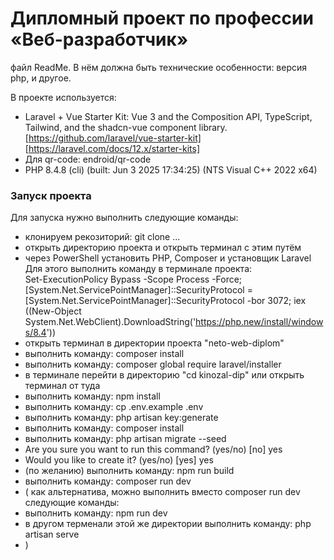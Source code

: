 # Дипломный проект по профессии «Веб-разработчик»

файл ReadMe. В нём должна быть технические особенности: версия php, и другое.  
  
В проекте используется:
- Laravel + Vue Starter Kit: Vue 3 and the Composition API, TypeScript, Tailwind, and the shadcn-vue component library. [https://github.com/laravel/vue-starter-kit] [https://laravel.com/docs/12.x/starter-kits]
- Для qr-code: endroid/qr-code  
- PHP 8.4.8 (cli) (built: Jun  3 2025 17:34:25) (NTS Visual C++ 2022 x64)

### Запуск проекта
Для запуска нужно выполнить следующие команды:  
-  клонируем рекозиторий: git clone ...
-  открыть директорию проекта и открыть терминал с этим путём
-  через PowerShell установить PHP, Composer и установщик Laravel
Для этого выполнить команду в терминале проекта:  
Set-ExecutionPolicy Bypass -Scope Process -Force; [System.Net.ServicePointManager]::SecurityProtocol = [System.Net.ServicePointManager]::SecurityProtocol -bor 3072; iex ((New-Object System.Net.WebClient).DownloadString('https://php.new/install/windows/8.4'))
- открыть терминал в директории проекта "neto-web-diplom"
- выполнить команду: composer install
- выполнить команду: composer global require laravel/installer
- в терминале перейти в директорию "cd kinozal-dip" или открыть терминал от туда
- выполнить команду: npm install 
- выполнить команду: cp .env.example .env
- выполнить команду: php artisan key:generate
- выполнить команду: composer install
- выполнить команду: php artisan migrate --seed 
- Are you sure you want to run this command? (yes/no) [no] yes
- Would you like to create it? (yes/no) [yes] yes
- (по желанию) выполнить команду: npm run build 
- выполнить команду: composer run dev
- ( как альтернатива, можно выполнить вместо composer run dev следующие команды:
- выполнить команду: npm run dev
- в другом терменали этой же директории выполнить команду: php artisan serve
- )
